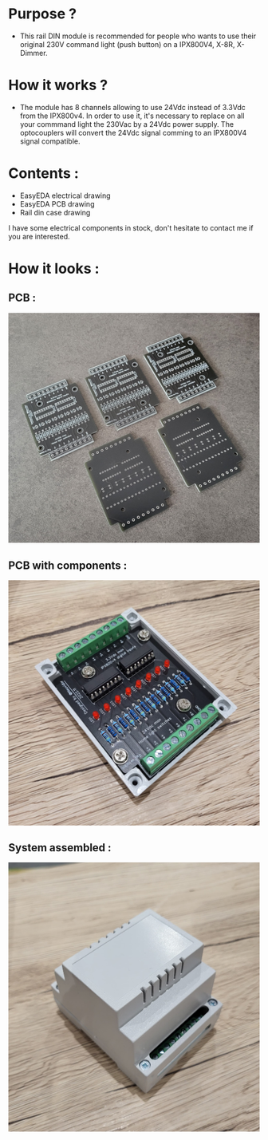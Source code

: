 # Purpose ?
* This rail DIN module is recommended for people who wants to use their original 230V command light (push button) on a IPX800V4, X-8R, X-Dimmer.

# How it works ?
* The module has 8 channels allowing to use 24Vdc instead of 3.3Vdc from the IPX800v4.
In order to use it, it's necessary to replace on all your commmand light the 230Vac by a 24Vdc power supply.
The optocouplers will convert the 24Vdc signal comming to an IPX800V4 signal compatible.

# Contents :
* EasyEDA electrical drawing
* EasyEDA PCB drawing
* Rail din case drawing

I have some electrical components in stock, don't hesitate to contact me if you are interested.

# How it looks :
## PCB :
![alt text](https://github.com/Neuvidor/IPX800v4_24V_InputAdapter/blob/main/200_Pictures/01_PCB.jpg)

## PCB with components :
![alt text](https://github.com/Neuvidor/IPX800v4_24V_InputAdapter/blob/main/200_Pictures/03_PCB_In_Box.jpg)

## System assembled :
![alt text](https://github.com/Neuvidor/IPX800v4_24V_InputAdapter/blob/main/200_Pictures/04_System_Assembled.jpg)
